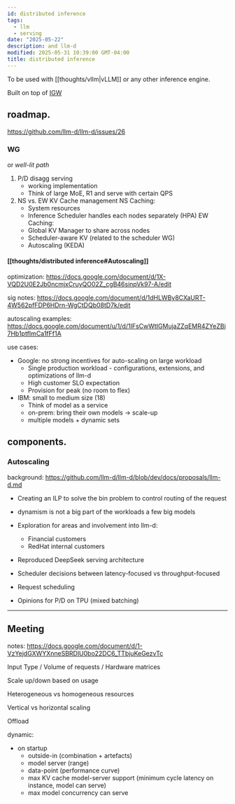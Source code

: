 ```yaml
---
id: distributed inference
tags:
  - llm
  - serving
date: "2025-05-22"
description: and llm-d
modified: 2025-05-31 10:39:00 GMT-04:00
title: distributed inference
---
```


To be used with [[thoughts/vllm|vLLM]] or any other inference engine.

Built on top of [IGW](https://gateway-api-inference-extension.sigs.k8s.io/)

## roadmap.

https://github.com/llm-d/llm-d/issues/26

### WG

or _well-lit path_

1. P/D disagg serving
   - working implementation
   - Think of large MoE, R1 and serve with certain QPS
2. NS vs. EW KV Cache management
   NS Caching:
   - System resources
   - Inference Scheduler handles each nodes separately (HPA)
     EW Caching:
   - Global KV Manager to share across nodes
   - Scheduler-aware KV (related to the scheduler WG)
   - Autoscaling (KEDA)

#### [[thoughts/distributed inference#Autoscaling]]

optimization: https://docs.google.com/document/d/1X-VQD2U0E2Jb0ncmjxCruyQO02Z_cgB46sinpVk97-A/edit

sig notes: https://docs.google.com/document/d/1dHLWBy8CXaURT-4W562pfFDP6HDrn-WgCtDQb08tD7k/edit

autoscaling examples: https://docs.google.com/document/u/1/d/1IFsCwWtIGMujaZZqEMR4ZYeZBi7Hb1ptfImCa1fFf1A

use cases:

- Google: no strong incentives for auto-scaling on large workload
  - Single production workload - configurations, extensions, and optimizations of llm-d
  - High customer SLO expectation
  - Provision for peak (no room to flex)
- IBM: small to medium size (18)
  - Think of model as a service
  - on-prem: bring their own models -> scale-up
  - multiple models + dynamic sets

## components.

### Autoscaling

background: https://github.com/llm-d/llm-d/blob/dev/docs/proposals/llm-d.md

- Creating an ILP to solve the bin problem to control routing of the request
- dynamism is not a big part of the workloads a few big models

- Exploration for areas and involvement into llm-d:

  - Financial customers
  - RedHat internal customers

- Reproduced DeepSeek serving architecture
- Scheduler decisions between latency-focused vs throughput-focused
- Request scheduling
- Opinions for P/D on TPU (mixed batching)

---

## Meeting

notes: https://docs.google.com/document/d/1-VzYejdGXWYXnneSBRDlU0bo22DC6_TTbjuKeGezvTc

Input Type / Volume of requests / Hardware matrices

Scale up/down based on usage

Heterogeneous vs homogeneous resources

Vertical vs horizontal scaling

Offload

dynamic:

- on startup
  - outside-in (combination + artefacts)
  - model server (range)
  - data-point (performance curve)
  - max KV cache model-server support (minimum cycle latency on instance, model can serve)
  - max model concurrency can serve
